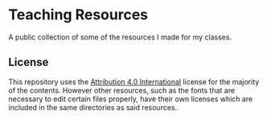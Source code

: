 # Teaching Resources

A public collection of some of the resources I made for my classes.

## License

This repository uses the [Attribution 4.0 International][1] license for the majority of the contents. However other resources, such as the fonts that are necessary to edit certain files properly, have their own licenses which are included in the same directories as said resources.

[1]:https://choosealicense.com/licenses/cc-by-4.0/